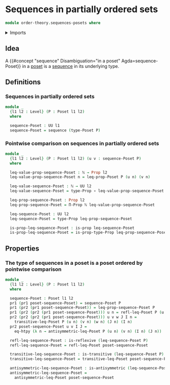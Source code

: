 # Sequences in partially ordered sets

```agda
module order-theory.sequences-posets where
```

<details><summary>Imports</summary>

```agda
open import elementary-number-theory.natural-numbers

open import foundation.binary-relations
open import foundation.dependent-pair-types
open import foundation.function-extensionality
open import foundation.function-types
open import foundation.propositions
open import foundation.sequences
open import foundation.universe-levels

open import order-theory.posets
```

</details>

## Idea

A {{#concept "sequence" Disambiguation="in a poset" Agda=sequence-Poset}} in a
[poset](order-theory.posets.md) is a [sequence](foundation.sequences.md) in its
underlying type.

## Definitions

### Sequences in partially ordered sets

```agda
module _
  {l1 l2 : Level} (P : Poset l1 l2)
  where

  sequence-Poset : UU l1
  sequence-Poset = sequence (type-Poset P)
```

### Pointwise comparison on sequences in partially ordered sets

```agda
module _
  {l1 l2 : Level} (P : Poset l1 l2) (u v : sequence-Poset P)
  where

  leq-value-prop-sequence-Poset : ℕ → Prop l2
  leq-value-prop-sequence-Poset n = leq-prop-Poset P (u n) (v n)

  leq-value-sequence-Poset : ℕ → UU l2
  leq-value-sequence-Poset = type-Prop ∘ leq-value-prop-sequence-Poset

  leq-prop-sequence-Poset : Prop l2
  leq-prop-sequence-Poset = Π-Prop ℕ leq-value-prop-sequence-Poset

  leq-sequence-Poset : UU l2
  leq-sequence-Poset = type-Prop leq-prop-sequence-Poset

  is-prop-leq-sequence-Poset : is-prop leq-sequence-Poset
  is-prop-leq-sequence-Poset = is-prop-type-Prop leq-prop-sequence-Poset
```

## Properties

### The type of sequences in a poset is a poset ordered by pointwise comparison

```agda
module _
  {l1 l2 : Level} (P : Poset l1 l2)
  where

  sequence-Poset : Poset l1 l2
  pr1 (pr1 poset-sequence-Poset) = sequence-Poset P
  pr1 (pr2 (pr1 poset-sequence-Poset)) = leq-prop-sequence-Poset P
  pr1 (pr2 (pr2 (pr1 poset-sequence-Poset))) u n = refl-leq-Poset P (u n)
  pr2 (pr2 (pr2 (pr1 poset-sequence-Poset))) u v w J I n =
    transitive-leq-Poset P (u n) (v n) (w n) (J n) (I n)
  pr2 poset-sequence-Poset u v I J =
    eq-htpy (λ n → antisymmetric-leq-Poset P (u n) (v n) (I n) (J n))

  refl-leq-sequence-Poset : is-reflexive (leq-sequence-Poset P)
  refl-leq-sequence-Poset = refl-leq-Poset poset-sequence-Poset

  transitive-leq-sequence-Poset : is-transitive (leq-sequence-Poset P)
  transitive-leq-sequence-Poset = transitive-leq-Poset poset-sequence-Poset

  antisymmetric-leq-sequence-Poset : is-antisymmetric (leq-sequence-Poset P)
  antisymmetric-leq-sequence-Poset =
    antisymmetric-leq-Poset poset-sequence-Poset
```
